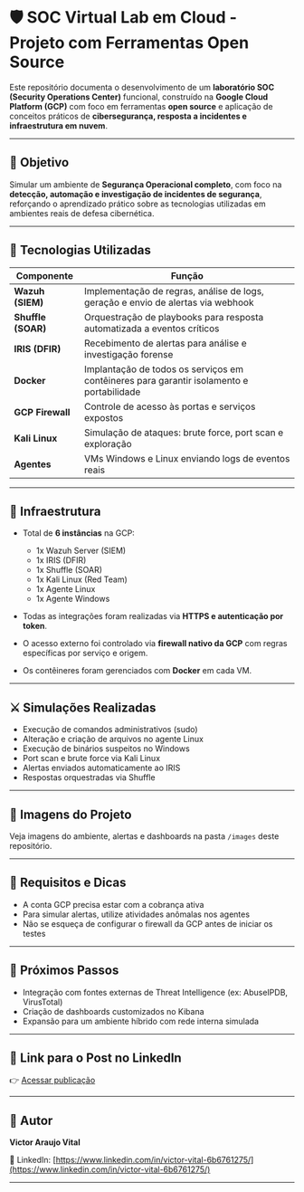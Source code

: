 # 🛡️ SOC Virtual Lab em Cloud - Projeto com Ferramentas Open Source

Este repositório documenta o desenvolvimento de um **laboratório SOC (Security Operations Center)** funcional, construído na **Google Cloud Platform (GCP)** com foco em ferramentas **open source** e aplicação de conceitos práticos de **cibersegurança, resposta a incidentes e infraestrutura em nuvem**.

---

## 🎯 Objetivo

Simular um ambiente de **Segurança Operacional completo**, com foco na **detecção, automação e investigação de incidentes de segurança**, reforçando o aprendizado prático sobre as tecnologias utilizadas em ambientes reais de defesa cibernética.

---

## 🧰 Tecnologias Utilizadas

| Componente       | Função                                                                 |
|------------------|------------------------------------------------------------------------|
| **Wazuh (SIEM)** | Implementação de regras, análise de logs, geração e envio de alertas via webhook |
| **Shuffle (SOAR)** | Orquestração de playbooks para resposta automatizada a eventos críticos |
| **IRIS (DFIR)** | Recebimento de alertas para análise e investigação forense              |
| **Docker**        | Implantação de todos os serviços em contêineres para garantir isolamento e portabilidade |
| **GCP Firewall**  | Controle de acesso às portas e serviços expostos                       |
| **Kali Linux**    | Simulação de ataques: brute force, port scan e exploração              |
| **Agentes**       | VMs Windows e Linux enviando logs de eventos reais                     |

---

## 🧱 Infraestrutura

- Total de **6 instâncias** na GCP:
  - 1x Wazuh Server (SIEM)
  - 1x IRIS (DFIR)
  - 1x Shuffle (SOAR)
  - 1x Kali Linux (Red Team)
  - 1x Agente Linux
  - 1x Agente Windows

- Todas as integrações foram realizadas via **HTTPS e autenticação por token**.
- O acesso externo foi controlado via **firewall nativo da GCP** com regras específicas por serviço e origem.
- Os contêineres foram gerenciados com **Docker** em cada VM.

---

## ⚔️ Simulações Realizadas

- Execução de comandos administrativos (sudo)
- Alteração e criação de arquivos no agente Linux
- Execução de binários suspeitos no Windows
- Port scan e brute force via Kali Linux
- Alertas enviados automaticamente ao IRIS
- Respostas orquestradas via Shuffle

---

## 📸 Imagens do Projeto

Veja imagens do ambiente, alertas e dashboards na pasta `/images` deste repositório.

---

## 📘 Requisitos e Dicas

- A conta GCP precisa estar com a cobrança ativa
- Para simular alertas, utilize atividades anômalas nos agentes
- Não se esqueça de configurar o firewall da GCP antes de iniciar os testes

---

## 🚀 Próximos Passos

- Integração com fontes externas de Threat Intelligence (ex: AbuseIPDB, VirusTotal)  
- Criação de dashboards customizados no Kibana  
- Expansão para um ambiente híbrido com rede interna simulada  

---

## 📎 Link para o Post no LinkedIn

👉 [Acessar publicação](https://www.linkedin.com/posts/victor-vital-6b6761275_cybersecurity-soc-siem-activity-7347871860333731840-f7eT?utm_source=share&utm_medium=member_desktop&rcm=ACoAAEM1lKoBv3gszYVOuOOwGOKW-vot0D0Jw-U) 

---

## 👤 Autor

**Victor Araujo Vital**  

📌 LinkedIn: [https://www.linkedin.com/in/victor-vital-6b6761275/](https://www.linkedin.com/in/victor-vital-6b6761275/)

---